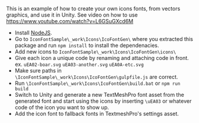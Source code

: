 This is an example of how to create your own icons fonts, from vectors graphics, and use it in Unity. 
See video on how to use https://www.youtube.com/watch?v=L6GSuGXcd6M

- Install [NodeJS](https://nodejs.org/en/).
- Go to `IconFontSample\_work\Icons\IcoFontGen\` where you extracted this package and run `npm install` to install the dependenacies. 
- Add new icons to `IconFontSample\_work\Icons\IcoFontGen\icons\`
- Give each icon a unique code by renaming and attaching code in front. ex. `uEA02-boar.svg` `uEA03-another.svg` `uEA0A-etc.svg`
- Make sure paths in `\IconFontSample\_work\Icons\IcoFontGen\gulpfile.js` are correct.
- Run `\IconFontSample\_work\Icons\IcoFontGen\build.bat` or `npm run build`
- Switch to Unity and generate a new TextMeshPro font asset from the generated font and start using the icons by inserting `\uEA03` or whatever code of the icon you want to show up.
- Add the icon font to fallback fonts in TextmeshPro's settings asset.



